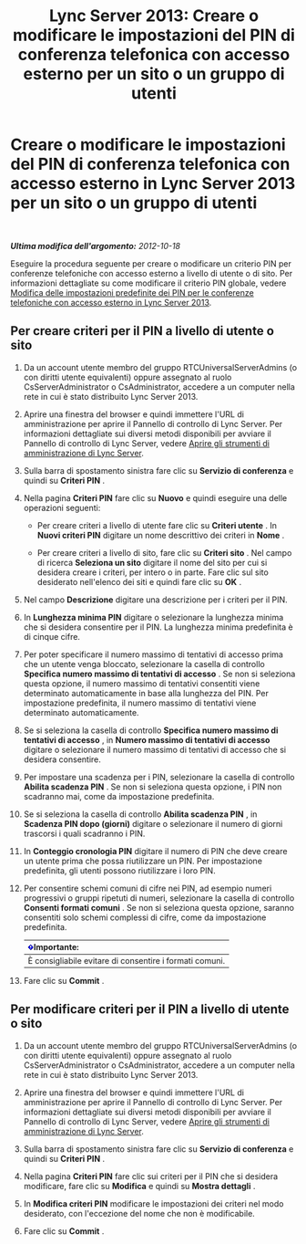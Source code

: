﻿---
title: 'Lync Server 2013: Creare o modificare le impostazioni del PIN di conferenza telefonica con accesso esterno per un sito o un gruppo di utenti'
TOCTitle: Creare o modificare le impostazioni del PIN di conferenza telefonica con accesso esterno per un sito o un gruppo di utenti
ms:assetid: c29bab5c-2b93-48e0-ae0b-29564daaff9a
ms:mtpsurl: https://technet.microsoft.com/it-it/library/Gg412959(v=OCS.15)
ms:contentKeyID: 49301900
ms.date: 08/24/2015
mtps_version: v=OCS.15
ms.translationtype: HT
---

# Creare o modificare le impostazioni del PIN di conferenza telefonica con accesso esterno in Lync Server 2013 per un sito o un gruppo di utenti

 

_**Ultima modifica dell'argomento:** 2012-10-18_

Eseguire la procedura seguente per creare o modificare un criterio PIN per conferenze telefoniche con accesso esterno a livello di utente o di sito. Per informazioni dettagliate su come modificare il criterio PIN globale, vedere [Modifica delle impostazioni predefinite dei PIN per le conferenze telefoniche con accesso esterno in Lync Server 2013](lync-server-2013-modify-the-default-dial-in-conferencing-pin-settings.md).

## Per creare criteri per il PIN a livello di utente o sito

1.  Da un account utente membro del gruppo RTCUniversalServerAdmins (o con diritti utente equivalenti) oppure assegnato al ruolo CsServerAdministrator o CsAdministrator, accedere a un computer nella rete in cui è stato distribuito Lync Server 2013.

2.  Aprire una finestra del browser e quindi immettere l'URL di amministrazione per aprire il Pannello di controllo di Lync Server. Per informazioni dettagliate sui diversi metodi disponibili per avviare il Pannello di controllo di Lync Server, vedere [Aprire gli strumenti di amministrazione di Lync Server](lync-server-2013-open-lync-server-administrative-tools.md).

3.  Sulla barra di spostamento sinistra fare clic su **Servizio di conferenza** e quindi su **Criteri PIN** .

4.  Nella pagina **Criteri PIN** fare clic su **Nuovo** e quindi eseguire una delle operazioni seguenti:
    
      - Per creare criteri a livello di utente fare clic su **Criteri utente** . In **Nuovi criteri PIN** digitare un nome descrittivo dei criteri in **Nome** .
    
      - Per creare criteri a livello di sito, fare clic su **Criteri sito** . Nel campo di ricerca **Seleziona un sito** digitare il nome del sito per cui si desidera creare i criteri, per intero o in parte. Fare clic sul sito desiderato nell'elenco dei siti e quindi fare clic su **OK** .

5.  Nel campo **Descrizione** digitare una descrizione per i criteri per il PIN.

6.  In **Lunghezza minima PIN** digitare o selezionare la lunghezza minima che si desidera consentire per il PIN. La lunghezza minima predefinita è di cinque cifre.

7.  Per poter specificare il numero massimo di tentativi di accesso prima che un utente venga bloccato, selezionare la casella di controllo **Specifica numero massimo di tentativi di accesso** . Se non si seleziona questa opzione, il numero massimo di tentativi consentiti viene determinato automaticamente in base alla lunghezza del PIN. Per impostazione predefinita, il numero massimo di tentativi viene determinato automaticamente.

8.  Se si seleziona la casella di controllo **Specifica numero massimo di tentativi di accesso** , in **Numero massimo di tentativi di accesso** digitare o selezionare il numero massimo di tentativi di accesso che si desidera consentire.

9.  Per impostare una scadenza per i PIN, selezionare la casella di controllo **Abilita scadenza PIN** . Se non si seleziona questa opzione, i PIN non scadranno mai, come da impostazione predefinita.

10. Se si seleziona la casella di controllo **Abilita scadenza PIN** , in **Scadenza PIN dopo (giorni)** digitare o selezionare il numero di giorni trascorsi i quali scadranno i PIN.

11. In **Conteggio cronologia PIN** digitare il numero di PIN che deve creare un utente prima che possa riutilizzare un PIN. Per impostazione predefinita, gli utenti possono riutilizzare i loro PIN.

12. Per consentire schemi comuni di cifre nei PIN, ad esempio numeri progressivi o gruppi ripetuti di numeri, selezionare la casella di controllo **Consenti formati comuni** . Se non si seleziona questa opzione, saranno consentiti solo schemi complessi di cifre, come da impostazione predefinita.
    
    <table>
    <thead>
    <tr class="header">
    <th><img src="images/Gg412908.important(OCS.15).gif" title="important" alt="important" />Importante:</th>
    </tr>
    </thead>
    <tbody>
    <tr class="odd">
    <td>È consigliabile evitare di consentire i formati comuni.</td>
    </tr>
    </tbody>
    </table>


13. Fare clic su **Commit** .

## Per modificare criteri per il PIN a livello di utente o sito

1.  Da un account utente membro del gruppo RTCUniversalServerAdmins (o con diritti utente equivalenti) oppure assegnato al ruolo CsServerAdministrator o CsAdministrator, accedere a un computer nella rete in cui è stato distribuito Lync Server 2013.

2.  Aprire una finestra del browser e quindi immettere l'URL di amministrazione per aprire il Pannello di controllo di Lync Server. Per informazioni dettagliate sui diversi metodi disponibili per avviare il Pannello di controllo di Lync Server, vedere [Aprire gli strumenti di amministrazione di Lync Server](lync-server-2013-open-lync-server-administrative-tools.md).

3.  Sulla barra di spostamento sinistra fare clic su **Servizio di conferenza** e quindi su **Criteri PIN** .

4.  Nella pagina **Criteri PIN** fare clic sui criteri per il PIN che si desidera modificare, fare clic su **Modifica** e quindi su **Mostra dettagli** .

5.  In **Modifica criteri PIN** modificare le impostazioni dei criteri nel modo desiderato, con l'eccezione del nome che non è modificabile.

6.  Fare clic su **Commit** .

